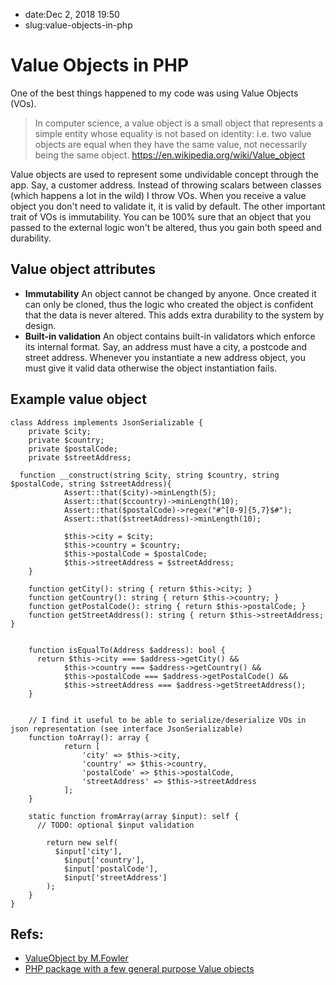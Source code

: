 - date:Dec 2, 2018 19:50
- slug:value-objects-in-php
# Value Objects in PHP
One of the best things happened to my code was using Value Objects (VOs). 

> In computer science, a value object is a small object that represents a simple entity whose equality is not based on identity: i.e. two value objects are equal when they have the same value, not necessarily being the same object.
https://en.wikipedia.org/wiki/Value_object

Value objects are used to represent some undividable concept through the app. Say, a customer address. Instead of throwing scalars between classes (which happens a lot in the wild) I throw VOs. When you receive a value object you don't need to validate it, it is valid by default. The other important trait of VOs is immutability. You can be 100% sure that an object that you passed to the external logic won't be altered, thus you gain both speed and durability.

## Value object attributes
- **Immutability**
  An object cannot be changed by anyone. Once created it can only be cloned, thus the logic who created the object is confident that the data is never altered. This adds extra durability to the system by design.
- **Built-in validation**
  An object contains built-in validators which enforce its internal format. Say, an address must have a city, a postcode and street address. Whenever you instantiate a new address object, you must give it valid data otherwise the object instantiation fails. 
	
	
## Example value object
```
class Address implements JsonSerializable {
	private $city;
	private $country;
	private $postalCode;
	private $streetAddress;

  function __construct(string $city, string $country, string $postalCode, string $streetAddress){
			Assert::that($city)->minLength(5);
			Assert::that($ccountry)->minLength(10);
			Assert::that($postalCode)->regex("#^[0-9]{5,7}$#");
			Assert::that($streetAddress)->minLength(10);
			
			$this->city = $city;
			$this->country = $country;
			$this->postalCode = $postalCode;
			$this->streetAddress = $streetAddress;
	}
	
	function getCity(): string { return $this->city; }
	function getCountry(): string { return $this->country; }
	function getPostalCode(): string { return $this->postalCode; }
	function getStreetAddress(): string { return $this->streetAddress; }
	
	
	function isEqualTo(Address $address): bool {
	  return $this->city === $address->getCity() &&
		    $this->country === $address->getCountry() &&
			$this->postalCode === $address->getPostalCode() &&
			$this->streetAddress === $address->getStreetAddress();
	}
	
	
	// I find it useful to be able to serialize/deserialize VOs in json representation (see interface JsonSerializable)
	function toArray(): array {
			return [
				'city' => $this->city,
				'country' => $this->country,
				'postalCode' => $this->postalCode,
				'streetAddress' => $this->streetAddress
			];
	}
	
	static function fromArray(array $input): self {
	  // TODO: optional $input validation
	
		return new self(
		  $input['city'],
			$input['country'],
			$input['postalCode'],
			$input['streetAddress']
		);
	}
}
```

## Refs:
- [ValueObject by M.Fowler](https://martinfowler.com/bliki/ValueObject.html)
- [PHP package with a few general purpose Value objects](https://github.com/bruli/php-value-objects)